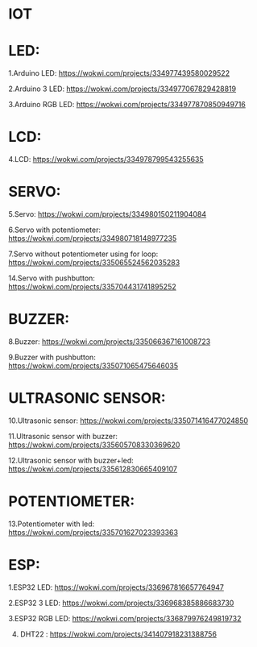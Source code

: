 # IOT
# LED:

1.Arduino LED: https://wokwi.com/projects/334977439580029522 <br>

2.Arduino 3 LED: https://wokwi.com/projects/334977067829428819<br>

3.Arduino RGB LED: https://wokwi.com/projects/334977870850949716<br>

# LCD:

4.LCD: https://wokwi.com/projects/334978799543255635<br>

# SERVO:

5.Servo: https://wokwi.com/projects/334980150211904084<br>

6.Servo with potentiometer: https://wokwi.com/projects/334980718148977235<br>

7.Servo without potentiometer using for loop: https://wokwi.com/projects/335065524562035283<br>

14.Servo with pushbutton: https://wokwi.com/projects/335704431741895252<br>

# BUZZER:

8.Buzzer: https://wokwi.com/projects/335066367161008723<br>

9.Buzzer with pushbutton: https://wokwi.com/projects/335071065475646035<br>

# ULTRASONIC SENSOR:

10.Ultrasonic sensor: https://wokwi.com/projects/335071416477024850<br>

11.Ultrasonic sensor with buzzer: https://wokwi.com/projects/335605708330369620<br>

12.Ultrasonic sensor with buzzer+led: https://wokwi.com/projects/335612830665409107<br>

# POTENTIOMETER:

13.Potentiometer with led: https://wokwi.com/projects/335701627023393363<br>

# ESP:

1.ESP32 LED: https://wokwi.com/projects/336967816657764947<br>

2.ESP32 3 LED: https://wokwi.com/projects/336968385886683730<br>

3.ESP32 RGB LED: https://wokwi.com/projects/336879976249819732<br>

4. DHT22 : https://wokwi.com/projects/341407918231388756 
